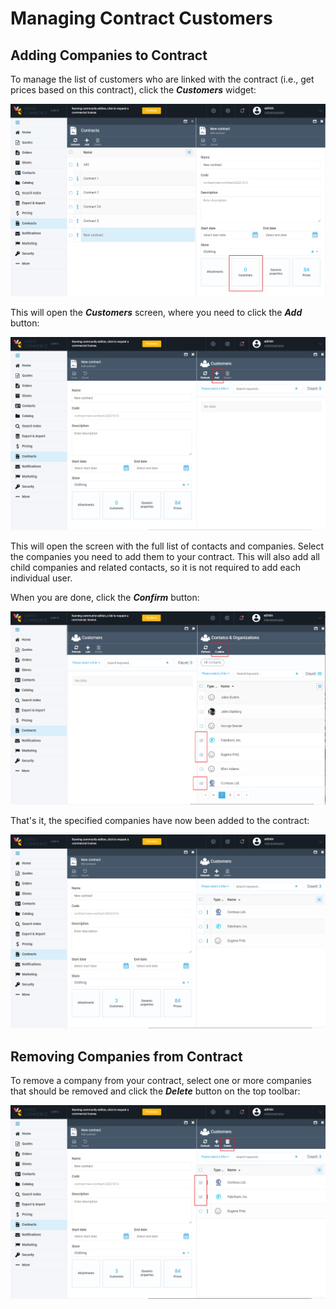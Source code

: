 ﻿# Managing Contract Customers

## Adding Companies to Contract
To manage the list of customers who are linked with the contract (i.e., get prices based on this contract), click the ***Customers*** widget:

![Customers widget](media/customers-widget.png)

This will open the ***Customers*** screen, where you need to click the ***Add*** button:

![Add button](media/customers-add-button.png)

This will open the screen with the full list of contacts and companies. Select the companies you need to add them to your contract. This will also add all child companies and related contacts, so it is not required to add each individual user.

When you are done, click the ***Confirm*** button:

![Adding customers to contract](media/add-customers.png)

That's it, the specified companies have now been added to the contract:

![Customers added to contract](media/customers-added.png)

## Removing Companies from Contract

To remove a company from your contract, select one or more companies that should be removed and click the ***Delete*** button on the top toolbar:

![Customers removed from contract](media/removing-customers.png)
